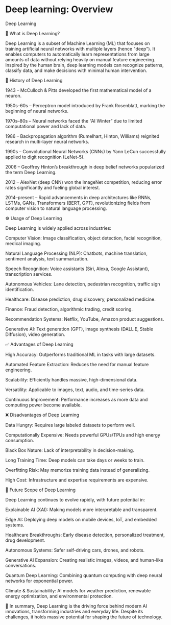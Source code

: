 
# Deep learning: Overview

Deep Learning

📌 What is Deep Learning?

Deep Learning is a subset of Machine Learning (ML) that focuses on training artificial neural networks with multiple layers (hence "deep"). It enables computers to automatically learn representations from large amounts of data without relying heavily on manual feature engineering. Inspired by the human brain, deep learning models can recognize patterns, classify data, and make decisions with minimal human intervention.

📜 History of Deep Learning

1943 – McCulloch & Pitts developed the first mathematical model of a neuron.

1950s–60s – Perceptron model introduced by Frank Rosenblatt, marking the beginning of neural networks.

1970s–80s – Neural networks faced the “AI Winter” due to limited computational power and lack of data.

1986 – Backpropagation algorithm (Rumelhart, Hinton, Williams) reignited research in multi-layer neural networks.

1990s – Convolutional Neural Networks (CNNs) by Yann LeCun successfully applied to digit recognition (LeNet-5).

2006 – Geoffrey Hinton’s breakthrough in deep belief networks popularized the term Deep Learning.

2012 – AlexNet (deep CNN) won the ImageNet competition, reducing error rates significantly and fueling global interest.

2014–present – Rapid advancements in deep architectures like RNNs, LSTMs, GANs, Transformers (BERT, GPT), revolutionizing fields from computer vision to natural language processing.

⚙️ Usage of Deep Learning

Deep Learning is widely applied across industries:

Computer Vision: Image classification, object detection, facial recognition, medical imaging.

Natural Language Processing (NLP): Chatbots, machine translation, sentiment analysis, text summarization.

Speech Recognition: Voice assistants (Siri, Alexa, Google Assistant), transcription services.

Autonomous Vehicles: Lane detection, pedestrian recognition, traffic sign identification.

Healthcare: Disease prediction, drug discovery, personalized medicine.

Finance: Fraud detection, algorithmic trading, credit scoring.

Recommendation Systems: Netflix, YouTube, Amazon product suggestions.

Generative AI: Text generation (GPT), image synthesis (DALL·E, Stable Diffusion), video generation.

✅ Advantages of Deep Learning

High Accuracy: Outperforms traditional ML in tasks with large datasets.

Automated Feature Extraction: Reduces the need for manual feature engineering.

Scalability: Efficiently handles massive, high-dimensional data.

Versatility: Applicable to images, text, audio, and time-series data.

Continuous Improvement: Performance increases as more data and computing power become available.

❌ Disadvantages of Deep Learning

Data Hungry: Requires large labeled datasets to perform well.

Computationally Expensive: Needs powerful GPUs/TPUs and high energy consumption.

Black Box Nature: Lack of interpretability in decision-making.

Long Training Time: Deep models can take days or weeks to train.

Overfitting Risk: May memorize training data instead of generalizing.

High Cost: Infrastructure and expertise requirements are expensive.

🔮 Future Scope of Deep Learning

Deep Learning continues to evolve rapidly, with future potential in:

Explainable AI (XAI): Making models more interpretable and transparent.

Edge AI: Deploying deep models on mobile devices, IoT, and embedded systems.

Healthcare Breakthroughs: Early disease detection, personalized treatment, drug development.

Autonomous Systems: Safer self-driving cars, drones, and robots.

Generative AI Expansion: Creating realistic images, videos, and human-like conversations.

Quantum Deep Learning: Combining quantum computing with deep neural networks for exponential power.

Climate & Sustainability: AI models for weather prediction, renewable energy optimization, and environmental protection.

🚀 In summary, Deep Learning is the driving force behind modern AI innovations, transforming industries and everyday life. Despite its challenges, it holds massive potential for shaping the future of technology.

